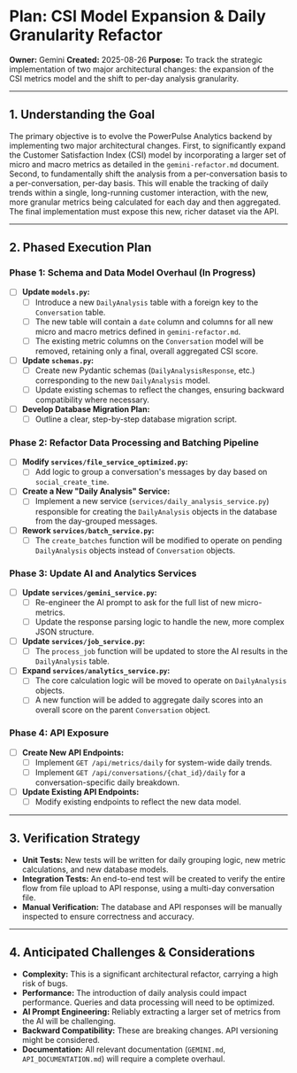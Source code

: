# Plan: CSI Model Expansion & Daily Granularity Refactor

**Owner:** Gemini
**Created:** 2025-08-26
**Purpose:** To track the strategic implementation of two major architectural changes: the expansion of the CSI metrics model and the shift to per-day analysis granularity.

---

## 1. Understanding the Goal

The primary objective is to evolve the PowerPulse Analytics backend by implementing two major architectural changes. First, to significantly expand the Customer Satisfaction Index (CSI) model by incorporating a larger set of micro and macro metrics as detailed in the `gemini-refactor.md` document. Second, to fundamentally shift the analysis from a per-conversation basis to a per-conversation, per-day basis. This will enable the tracking of daily trends within a single, long-running customer interaction, with the new, more granular metrics being calculated for each day and then aggregated. The final implementation must expose this new, richer dataset via the API.

---

## 2. Phased Execution Plan

### Phase 1: Schema and Data Model Overhaul (In Progress)
- [ ] **Update `models.py`:**
    - [ ] Introduce a new `DailyAnalysis` table with a foreign key to the `Conversation` table.
    - [ ] The new table will contain a `date` column and columns for all new micro and macro metrics defined in `gemini-refactor.md`.
    - [ ] The existing metric columns on the `Conversation` model will be removed, retaining only a final, overall aggregated CSI score.
- [ ] **Update `schemas.py`:**
    - [ ] Create new Pydantic schemas (`DailyAnalysisResponse`, etc.) corresponding to the new `DailyAnalysis` model.
    - [ ] Update existing schemas to reflect the changes, ensuring backward compatibility where necessary.
- [ ] **Develop Database Migration Plan:**
    - [ ] Outline a clear, step-by-step database migration script.

### Phase 2: Refactor Data Processing and Batching Pipeline
- [ ] **Modify `services/file_service_optimized.py`:**
    - [ ] Add logic to group a conversation's messages by day based on `social_create_time`.
- [ ] **Create a New "Daily Analysis" Service:**
    - [ ] Implement a new service (`services/daily_analysis_service.py`) responsible for creating the `DailyAnalysis` objects in the database from the day-grouped messages.
- [ ] **Rework `services/batch_service.py`:**
    - [ ] The `create_batches` function will be modified to operate on pending `DailyAnalysis` objects instead of `Conversation` objects.

### Phase 3: Update AI and Analytics Services
- [ ] **Update `services/gemini_service.py`:**
    - [ ] Re-engineer the AI prompt to ask for the full list of new micro-metrics.
    - [ ] Update the response parsing logic to handle the new, more complex JSON structure.
- [ ] **Update `services/job_service.py`:**
    - [ ] The `process_job` function will be updated to store the AI results in the `DailyAnalysis` table.
- [ ] **Expand `services/analytics_service.py`:**
    - [ ] The core calculation logic will be moved to operate on `DailyAnalysis` objects.
    - [ ] A new function will be added to aggregate daily scores into an overall score on the parent `Conversation` object.

### Phase 4: API Exposure
- [ ] **Create New API Endpoints:**
    - [ ] Implement `GET /api/metrics/daily` for system-wide daily trends.
    - [ ] Implement `GET /api/conversations/{chat_id}/daily` for a conversation-specific daily breakdown.
- [ ] **Update Existing API Endpoints:**
    - [ ] Modify existing endpoints to reflect the new data model.

---

## 3. Verification Strategy
- **Unit Tests:** New tests will be written for daily grouping logic, new metric calculations, and new database models.
- **Integration Tests:** An end-to-end test will be created to verify the entire flow from file upload to API response, using a multi-day conversation file.
- **Manual Verification:** The database and API responses will be manually inspected to ensure correctness and accuracy.

---

## 4. Anticipated Challenges & Considerations
- **Complexity:** This is a significant architectural refactor, carrying a high risk of bugs.
- **Performance:** The introduction of daily analysis could impact performance. Queries and data processing will need to be optimized.
- **AI Prompt Engineering:** Reliably extracting a larger set of metrics from the AI will be challenging.
- **Backward Compatibility:** These are breaking changes. API versioning might be considered.
- **Documentation:** All relevant documentation (`GEMINI.md`, `API_DOCUMENTATION.md`) will require a complete overhaul.
